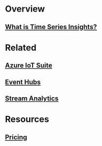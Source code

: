 # Overview
## [What is Time Series Insights?](time-series-insights-overview.md)

# Related
## [Azure IoT Suite](/azure/iot-suite/)
## [Event Hubs](/azure/event-hubs/)
## [Stream Analytics](/azure/stream-analytics/)

# Resources
## [Pricing](https://azure.microsoft.com/pricing/details/time-series-insights/)